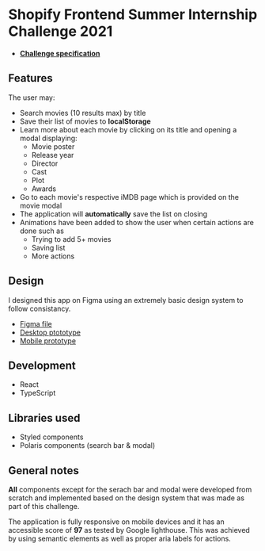 # Shopify Frontend Summer Internship Challenge 2021

- [**Challenge specification**](https://docs.google.com/document/d/1AZO0BZwn1Aogj4f3PDNe1mhq8pKsXZxtrG--EIbP_-w/edit#)

## Features

The user may:

- Search movies (10 results max) by title
- Save their list of movies to **localStorage**
- Learn more about each movie by clicking on its title and opening a modal displaying:
  - Movie poster
  - Release year
  - Director
  - Cast
  - Plot
  - Awards
- Go to each movie's respective iMDB page which is provided on the movie modal
- The application will **automatically** save the list on closing
- Animations have been added to show the user when certain actions are done such as
  - Trying to add 5+ movies
  - Saving list
  - More actions

## Design

I designed this app on Figma using an extremely basic design system to follow consistancy.

- [Figma file](https://www.figma.com/file/cMvaLG7wzOhfkRlR0YwOZy/Shopify-Challenge-2021?node-id=1%3A2)
- [Desktop ptototype](https://www.figma.com/proto/cMvaLG7wzOhfkRlR0YwOZy/Shopify-Challenge-2021?node-id=6%3A1159&viewport=213%2C239%2C0.22065918147563934&scaling=min-zoom)
- [Mobile prototype](https://www.figma.com/proto/cMvaLG7wzOhfkRlR0YwOZy/Shopify-Challenge-2021?node-id=36%3A49&viewport=271%2C452%2C0.6339215040206909&scaling=scale-down)

## Development

- React
- TypeScript

## Libraries used

- Styled components
- Polaris components (search bar & modal)

## General notes

**All** components except for the serach bar and modal were developed from scratch and implemented based on the design system that was made as part of this challenge.

The application is fully responsive on mobile devices and it has an accessible score of **97** as tested by Google lighthouse. This was achieved by using semantic elements as well as proper aria labels for actions.
